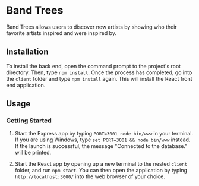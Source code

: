 # Band Trees

Band Trees allows users to discover new artists by showing who their favorite artists inspired and were inspired by.

## Installation

To install the back end, open the command prompt to the project's root directory. Then, type `npm install`. Once the process has completed, go into the `client` folder and type `npm install` again. This will install the React front end application.

## Usage

### Getting Started

1. Start the Express app by typing `PORT=3001 node bin/www` in your terminal. If you are using Windows, type `set PORT=3001 && node bin/www` instead. If the launch is successful, the message "Connected to the database." will be printed.

2. Start the React app by opening up a new terminal to the nested `client` folder, and run `npm start`. You can then open the application by typing `http://localhost:3000/` into the web browser of your choice. 
